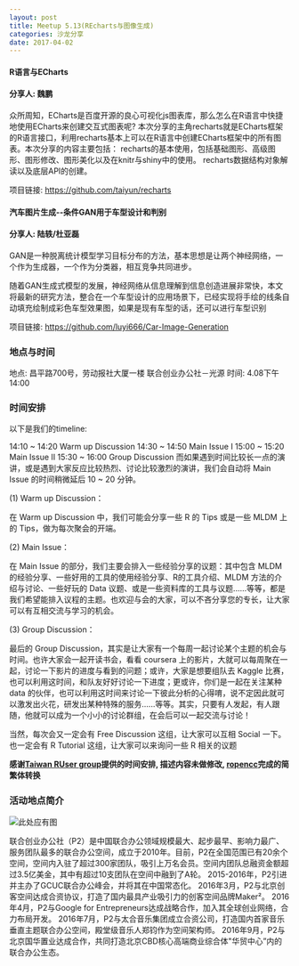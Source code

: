 ```yaml
---
layout: post
title: Meetup 5.13(REcharts与图像生成)
categories: 沙龙分享
date: 2017-04-02
---
```



#### R语言与ECharts
#### 分享人: 魏鹏

众所周知，ECharts是百度开源的良心可视化js图表库，那么怎么在R语言中快捷地使用ECharts来创建交互式图表呢? 本次分享的主角recharts就是ECharts框架的R语言接口，利用recharts基本上可以在R语言中创建ECharts框架中的所有图表。本次分享的内容主要包括：
recharts的基本使用，包括基础图形、高级图形、图形修改、图形美化以及在knitr与shiny中的使用。
recharts数据结构对象解读以及底层API的创建。

项目链接: https://github.com/taiyun/recharts

#### 汽车图片生成--条件GAN用于车型设计和判别
#### 分享人: 陆轶/杜亚磊

GAN是一种脱离统计模型学习目标分布的方法，基本思想是让两个神经网络，一个作为生成器，一个作为分类器，相互竞争共同进步。

随着GAN生成式模型的发展，神经网络从信息理解到信息创造进展非常快，本文将最新的研究方法，整合在一个车型设计的应用场景下，已经实现将手绘的线条自动填充绘制成彩色车型效果图，如果是现有车型的话，还可以进行车型识别

项目链接: https://github.com/luyi666/Car-Image-Generation

### 地点与时间
地点: 昌平路700号，劳动报社大厦一楼 联合创业办公社－光源
时间: 4.08下午14:00

### 时间安排
以下是我们的timeline:

14:10 ~ 14:20 Warm up Discussion
14:30 ~ 14:50 Main Issue I
15:00 ~ 15:20 Main Issue II
15:30 ~ 16:00 Group Discussion
而如果遇到时间比较长一点的演讲，或是遇到大家反应比较热烈、讨论比较激烈的演讲，我们会自动将 Main Issue 的时间稍微延后 10 ~ 20 分钟。

(1) Warm up Discussion：

在 Warm up Discussion 中，我们可能会分享一些 R 的 Tips 或是一些 MLDM 上的 Tips，做为每次聚会的开端。

(2) Main Issue：

在 Main Issue 的部分，我们主要会排入一些经验分享的议题：其中包含 MLDM 的经验分享、一些好用的工具的使用经验分享、R的工具介绍、MLDM 方法的介绍与讨论、一些好玩的 Data 议题、或是一些资料库的工具与议题......等等，都是我们希望能排入议程的主题。也欢迎与会的大家，可以不吝分享您的专长，让大家可以有互相交流与学习的机会。

(3) Group Discussion：

最后的 Group Discussion，其实是让大家有一个每周一起讨论某个主题的机会与时间。也许大家会一起开读书会，看看 coursera 上的影片，大就可以每周聚在一起，讨论一下影片的进度与看到的问题；或许，大家是想要组队去 Kaggle 比赛，也可以利用这时间，和队友好好讨论一下进度；更或许，你们是一起在关注某种 data 的伙伴，也可以利用这时间来讨论一下彼此分析的心得唷，说不定因此就可以激发出火花，研发出某种特殊的服务......等等。其实，只要有人发起，有人跟随，他就可以成为一个小小的讨论群组，在会后可以一起交流与讨论！

当然，每次会又一定会有 Free Discussion 这组，让大家可以互相 Social 一下。也一定会有 R Tutorial 这组，让大家可以来询问一些 R 相关的议题

**感谢[Taiwan RUser group](https://www.meetup.com/Taiwan-R/)提供的时间安排, 描述内容未做修改, [ropencc](https://github.com/qinwf/ropencc)完成的简繁体转换**

### 活动地点简介

![此处应有图](http://p1.bpimg.com/4851/364f74412c0ae62b.jpg)

联合创业办公社（P2）是中国联合办公领域规模最大、起步最早、影响力最广、服务团队最多的联合办公空间，成立于2010年。目前，P2在全国范围已有20余个空间，空间内入驻了超过300家团队，吸引上万名会员。空间内团队总融资金额超过3.5亿美金，其中有超过10支团队在空间中融到了A轮。
2015-2016年，P2引进并主办了GCUC联合办公峰会，并将其在中国常态化。
2016年3月，P2与北京创客空间达成合资协议，打造了国内最具产业吸引力的创客空间品牌Maker²。
2016年4月，P2与Google for Entrepreneurs达成战略合作，加入其全球创业网络，合力布局开发。
2016年7月，P2与太合音乐集团成立合资公司，打造国内首家音乐垂直主题联合办公空间，殿堂级音乐人郑钧作为空间架构师。
2016年9月，P2与北京国华置业达成合作，共同打造北京CBD核心高端商业综合体"华贸中心”内的联合办公生态。
